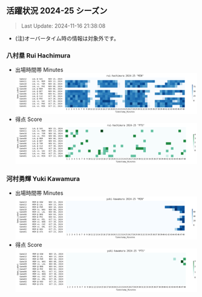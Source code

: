 ## 活躍状況 2024-25 シーズン
> Last Update: 2024-11-16 21:38:08
- (注)オーバータイム時の情報は対象外です。

### 八村塁 Rui Hachimura
- 出場時間帯 Minutes
![image.png](images/rui-hachimura_2024-25_MIN.png)
- 得点 Score
![image.png](images/rui-hachimura_2024-25_PTS.png)

### 河村勇輝 Yuki Kawamura 
- 出場時間帯 Minutes
![image.png](images/yuki-kawamura_2024-25_MIN.png)
- 得点 Score
![image.png](images/yuki-kawamura_2024-25_PTS.png)
